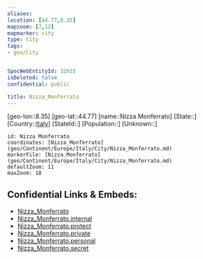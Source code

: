 ```yaml
---
aliases: 
location: [44.77,8.35]
mapzoom: [7,12] 
mapmarker: city 
type: City
tags:
- geo/City


SpocWebEntityId: 32933
isDeleted: false
confidential: public

title: Nizza_Monferrato
---
```

[geo-lon::8.35]
[geo-lat::44.77]
[name::Nizza Monferrato]
[State::]
[Country::[Italy](geo/Continent/Europe/Italy.md)]
[StateId::]
[Population::]
[Unknown::]


```leaflet
id: Nizza Monferrato
coordinates: [Nizza_Monferrato](geo/Continent/Europe/Italy/City/Nizza_Monferrato.md)
markerFile: [Nizza_Monferrato](geo/Continent/Europe/Italy/City/Nizza_Monferrato.md)
defaultZoom: 11 
maxZoom: 18
```


## Confidential Links & Embeds: 
- [Nizza_Monferrato](../../../../../../_public/geo/Continent/Europe/Italy/City/Nizza_Monferrato.md) 
- [Nizza_Monferrato.internal](../../../../../../_internal/geo/Continent/Europe/Italy/City/Nizza_Monferrato.internal.md) 
- [Nizza_Monferrato.protect](../../../../../../_protect/geo/Continent/Europe/Italy/City/Nizza_Monferrato.protect.md) 
- [Nizza_Monferrato.private](../../../../../../_private/geo/Continent/Europe/Italy/City/Nizza_Monferrato.private.md) 
- [Nizza_Monferrato.personal](../../../../../../_personal/geo/Continent/Europe/Italy/City/Nizza_Monferrato.personal.md) 
- [Nizza_Monferrato.secret](../../../../../../_secret/geo/Continent/Europe/Italy/City/Nizza_Monferrato.secret.md) 
